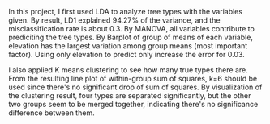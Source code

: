 In this project, I first used LDA to analyze tree types with the variables given. By result, LD1 explained 94.27% of the variance, and the misclassification rate is about 0.3. 
By MANOVA, all variables contribute to prediciting the tree types.
By Barplot of group of means of each variable, elevation has the largest variation among group means (most important factor). Using only elevation to predict only increase the error for 0.03.

I also applied K means clustering to see how many true types there are. From the resulting line plot of within-group sum of squares, k=6 should be used since there's no significant drop of sum of squares. 
By visualization of the clustering result, four types are separated significantly, but the other two groups seem to be merged together, indicating there's no significance difference between them.
